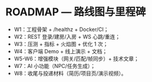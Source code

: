 # ROADMAP — 路线图与里程碑

- W1：工程骨架 + /healthz + Docker/CI；
- W2：REST 登录/建房/入房 + WS 心跳/重连；
- W3：压测 + 指标 + 火焰图 + 优化 1 次；
- W4：客户端 Demo + 线上演示 + 文档；
- W5-W6：增强模块（网关/匹配/帧同步）+ 技术文章；
- W7：AI 小功能（NPC/任务生成）；
- W8：收尾与投递材料（简历/项目页/演示视频）。
